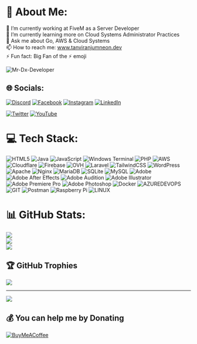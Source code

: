 # 💫 About Me:
🔭 I’m currently working at FiveM as a Server Developer<br>🌱 I’m currently learning more on Cloud Systems Administrator Practices<br>💬 Ask me about Go, AWS & Cloud Systems<br>📫 How to reach me: www.tanviranjumneon.dev<br>⚡ Fun fact: Big Fan of the ⚡ emoji

<p align="left"> <img src="https://komarev.com/ghpvc/?username=Mr-Dx-Developer&label=Profile%20views&color=0e75b6&style=flat" alt="Mr-Dx-Developer" /> </p>

## 🌐 Socials:
<!-- [![Behance](https://img.shields.io/badge/Behance-1769ff?logo=behance&logoColor=white)](https://behance.net/golamrabby5387)  -->
[![Discord](https://img.shields.io/badge/Discord-%237289DA.svg?logo=discord&logoColor=white)](https://discord.gg/https://discord.gg/V9st2cnhnm) 
[![Facebook](https://img.shields.io/badge/Facebook-%231877F2.svg?logo=Facebook&logoColor=white)](https://facebook.com/TA5NEON) 
[![Instagram](https://img.shields.io/badge/Instagram-%23E4405F.svg?logo=Instagram&logoColor=white)](https://instagram.com/tanvir_anjum_neon) 
[![LinkedIn](https://img.shields.io/badge/LinkedIn-%230077B5.svg?logo=linkedin&logoColor=white)](https://linkedin.com/in/ta-neon) 
<!-- [![Quora](https://img.shields.io/badge/Quora-%23B92B27.svg?logo=Quora&logoColor=white)](https://quora.com/profile/Golam-Rabbi-34) 
[![Reddit](https://img.shields.io/badge/Reddit-%23FF4500.svg?logo=Reddit&logoColor=white)](https://reddit.com/user/rabby696) --> 
<!-- [![Stack Overflow](https://img.shields.io/badge/-Stackoverflow-FE7A16?logo=stack-overflow&logoColor=white)](https://stackoverflow.com/users/11779611)  -->
<!-- [![Twitch](https://img.shields.io/badge/Twitch-%239146FF.svg?logo=Twitch&logoColor=white)](https://twitch.tv/rabbi696) --> 
[![Twitter](https://img.shields.io/badge/Twitter-%231DA1F2.svg?logo=Twitter&logoColor=white)](https://twitter.com/taneon98) 
[![YouTube](https://img.shields.io/badge/YouTube-%23FF0000.svg?logo=YouTube&logoColor=white)](https://www.youtube.com/@dx_fivem) 

# 💻 Tech Stack:
![HTML5](https://img.shields.io/badge/html5-%23E34F26.svg?style=flat&logo=html5&logoColor=white) 
![Java](https://img.shields.io/badge/java-%23ED8B00.svg?style=flat&logo=openjdk&logoColor=white) 
![JavaScript](https://img.shields.io/badge/javascript-%23323330.svg?style=flat&logo=javascript&logoColor=%23F7DF1E) ![Windows Terminal](https://img.shields.io/badge/Windows%20Terminal-%234D4D4D.svg?style=flat&logo=windows-terminal&logoColor=white) ![PHP](https://img.shields.io/badge/php-%23777BB4.svg?style=flat&logo=php&logoColor=white) ![AWS](https://img.shields.io/badge/AWS-%23FF9900.svg?style=flat&logo=amazon-aws&logoColor=white) ![Cloudflare](https://img.shields.io/badge/Cloudflare-F38020?style=flat&logo=Cloudflare&logoColor=white) ![Firebase](https://img.shields.io/badge/firebase-%23039BE5.svg?style=flat&logo=firebase) ![OVH](https://img.shields.io/badge/ovh-%23123F6D.svg?style=flat&logo=ovh&logoColor=#123F6D) ![Laravel](https://img.shields.io/badge/laravel-%23FF2D20.svg?style=flat&logo=laravel&logoColor=white) ![TailwindCSS](https://img.shields.io/badge/tailwindcss-%2338B2AC.svg?style=flat&logo=tailwind-css&logoColor=white) ![WordPress](https://img.shields.io/badge/WordPress-%23117AC9.svg?style=flat&logo=WordPress&logoColor=white) ![Apache](https://img.shields.io/badge/apache-%23D42029.svg?style=flat&logo=apache&logoColor=white) ![Nginx](https://img.shields.io/badge/nginx-%23009639.svg?style=flat&logo=nginx&logoColor=white) ![MariaDB](https://img.shields.io/badge/MariaDB-003545?style=flat&logo=mariadb&logoColor=white) ![SQLite](https://img.shields.io/badge/sqlite-%2307405e.svg?style=flat&logo=sqlite&logoColor=white) ![MySQL](https://img.shields.io/badge/mysql-%2300000f.svg?style=flat&logo=mysql&logoColor=white) ![Adobe](https://img.shields.io/badge/adobe-%23FF0000.svg?style=flat&logo=adobe&logoColor=white) ![Adobe After Effects](https://img.shields.io/badge/Adobe%20After%20Effects-9999FF.svg?style=flat&logo=Adobe%20After%20Effects&logoColor=white) ![Adobe Audition](https://img.shields.io/badge/Adobe%20Audition-9999FF.svg?style=flat&logo=Adobe%20Audition&logoColor=white) ![Adobe Illustrator](https://img.shields.io/badge/adobe%20illustrator-%23FF9A00.svg?style=flat&logo=adobe%20illustrator&logoColor=white) ![Adobe Premiere Pro](https://img.shields.io/badge/Adobe%20Premiere%20Pro-9999FF.svg?style=flat&logo=Adobe%20Premiere%20Pro&logoColor=white) ![Adobe Photoshop](https://img.shields.io/badge/adobe%20photoshop-%2331A8FF.svg?style=flat&logo=adobe%20photoshop&logoColor=white) ![Docker](https://img.shields.io/badge/docker-%230db7ed.svg?style=flat&logo=docker&logoColor=white) ![AZUREDEVOPS](https://img.shields.io/badge/azuredevops-0078D7.svg?style=flat&logo=azuredevops&logoColor=white&color=%230078D7) ![GIT](https://img.shields.io/badge/Git-fc6d26?style=flat&logo=git&logoColor=white) ![Postman](https://img.shields.io/badge/Postman-FF6C37?style=flat&logo=postman&logoColor=white) ![Raspberry Pi](https://img.shields.io/badge/-RaspberryPi-C51A4A?style=flat&logo=Raspberry-Pi) ![LINUX](https://img.shields.io/badge/Linux-FCC624?style=flat&logo=linux&logoColor=black)
# 📊 GitHub Stats:
![](https://github-readme-stats.vercel.app/api?username=Mr-Dx-Developer&theme=radical&hide_border=false&include_all_commits=true&count_private=true)<br/>
![](https://github-readme-streak-stats.herokuapp.com/?user=Mr-Dx-Developer&theme=radical&hide_border=false)<br/>
![](https://github-readme-stats.vercel.app/api/top-langs/?username=Mr-Dx-Developer&theme=radical&hide_border=false&include_all_commits=true&count_private=true&layout=compact)

## 🏆 GitHub Trophies
![](https://github-profile-trophy.vercel.app/?username=Mr-Dx-Developer&theme=darkhub&no-frame=false&no-bg=true&margin-w=4)

---
[![](https://visitcount.itsvg.in/api?id=Mr-Dx-Developer&icon=2&color=6)](https://visitcount.itsvg.in)

  ## 💰 You can help me by Donating
  [![BuyMeACoffee](https://img.shields.io/badge/Buy%20Me%20a%20Coffee-ffdd00?style=for-the-badge&logo=buy-me-a-coffee&logoColor=black)](https://buymeacoffee.com/dxfivem) 

  
<!-- Proudly created with GPRM ( https://gprm.itsvg.in ) -->

